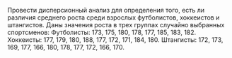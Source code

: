 Провести дисперсионный анализ для определения того, есть ли различия среднего роста среди взрослых футболистов, 
хоккеистов и штангистов. Даны значения роста в трех группах случайно выбранных спортсменов: 
Футболисты: 173, 175, 180, 178, 177, 185, 183, 182. 
Хоккеисты: 177, 179, 180, 188, 177, 172, 171, 184, 180. 
Штангисты: 172, 173, 169, 177, 166, 180, 178, 177, 172, 166, 170.